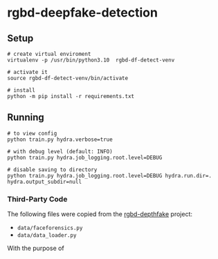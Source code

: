# rgbd-deepfake-detection

## Setup

```
# create virtual enviroment
virtualenv -p /usr/bin/python3.10  rgbd-df-detect-venv

# activate it
source rgbd-df-detect-venv/bin/activate

# install
python -m pip install -r requirements.txt
```

## Running
```
# to view config
python train.py hydra.verbose=true

# with debug level (default: INFO)
python train.py hydra.job_logging.root.level=DEBUG

# disable saving to directory
python train.py hydra.job_logging.root.level=DEBUG hydra.run.dir=. hydra.output_subdir=null
```

### Third-Party Code
The following files were copied from the [rgbd-depthfake](https://github.com/gleporoni/rgbd-depthfake) project:
- `data/faceforensics.py`
- `data/data_loader.py`

With the purpose of 